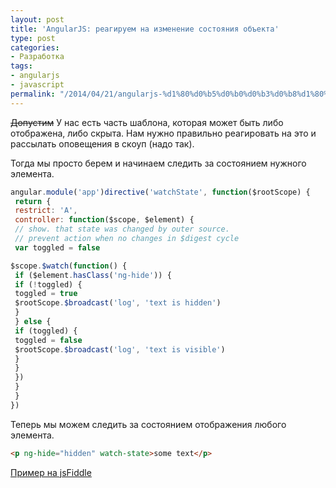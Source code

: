```yaml
---
layout: post
title: 'AngularJS: реагируем на изменение состояния объекта'
type: post
categories:
- Разработка
tags:
- angularjs
- javascript
permalink: "/2014/04/21/angularjs-%d1%80%d0%b5%d0%b0%d0%b3%d0%b8%d1%80%d1%83%d0%b5%d0%bc-%d0%bd%d0%b0-%d0%b8%d0%b7%d0%bc%d0%b5%d0%bd%d0%b5%d0%bd%d0%b8%d0%b5-%d1%81%d0%be%d1%81%d1%82%d0%be%d1%8f%d0%bd%d0%b8%d1%8f/"
---
```

 ~~Допустим~~ У нас есть часть шаблона, которая может быть либо отображена, либо скрыта. Нам нужно правильно реагировать на это и рассылать оповещения в скоуп (надо так).

Тогда мы просто берем и начинаем следить за состоянием нужного элемента.

```javascript
angular.module('app')directive('watchState', function($rootScope) {  
 return {  
 restrict: 'A',  
 controller: function($scope, $element) {  
 // show. that state was changed by outer source.  
 // prevent action when no changes in $digest cycle  
 var toggled = false

$scope.$watch(function() {  
 if ($element.hasClass('ng-hide')) {  
 if (!toggled) {  
 toggled = true  
 $rootScope.$broadcast('log', 'text is hidden')  
 }  
 } else {  
 if (toggled) {  
 toggled = false  
 $rootScope.$broadcast('log', 'text is visible')  
 }  
 }  
 })  
 }  
 }  
})
```

Теперь мы можем следить за состоянием отображения любого элемента.

```html
<p ng-hide="hidden" watch-state>some text</p>
```

[Пример на jsFiddle](http://jsfiddle.net/russianpenguin/EgRrp/ "Фидл с примером")


